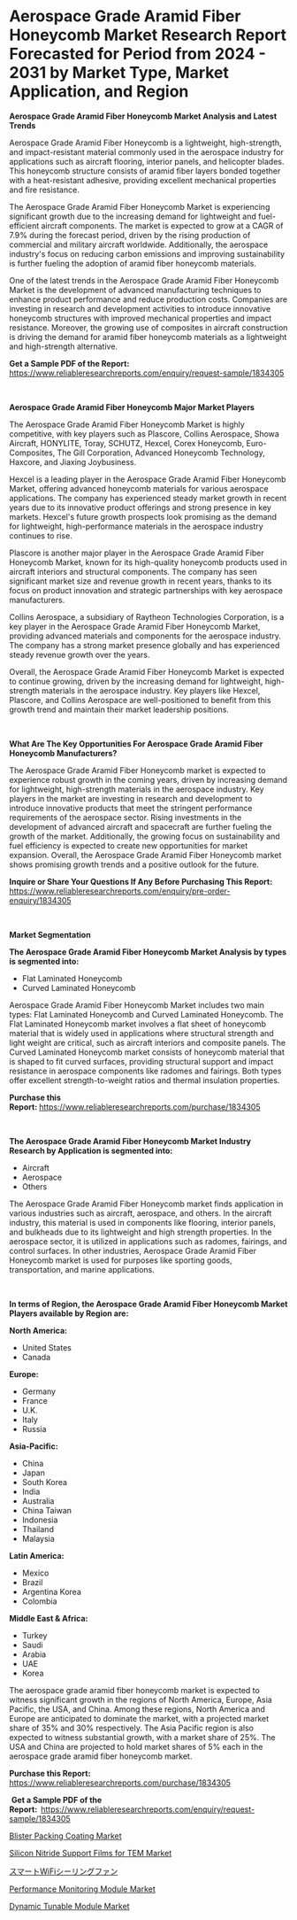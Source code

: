 <p><h1>Aerospace Grade Aramid Fiber Honeycomb Market Research Report Forecasted for Period from 2024 -  2031 by Market Type, Market Application, and Region</h1></p><p><strong>Aerospace Grade Aramid Fiber Honeycomb Market Analysis and Latest Trends</strong></p>
<p><p>Aerospace Grade Aramid Fiber Honeycomb is a lightweight, high-strength, and impact-resistant material commonly used in the aerospace industry for applications such as aircraft flooring, interior panels, and helicopter blades. This honeycomb structure consists of aramid fiber layers bonded together with a heat-resistant adhesive, providing excellent mechanical properties and fire resistance.</p><p>The Aerospace Grade Aramid Fiber Honeycomb Market is experiencing significant growth due to the increasing demand for lightweight and fuel-efficient aircraft components. The market is expected to grow at a CAGR of 7.9% during the forecast period, driven by the rising production of commercial and military aircraft worldwide. Additionally, the aerospace industry's focus on reducing carbon emissions and improving sustainability is further fueling the adoption of aramid fiber honeycomb materials.</p><p>One of the latest trends in the Aerospace Grade Aramid Fiber Honeycomb Market is the development of advanced manufacturing techniques to enhance product performance and reduce production costs. Companies are investing in research and development activities to introduce innovative honeycomb structures with improved mechanical properties and impact resistance. Moreover, the growing use of composites in aircraft construction is driving the demand for aramid fiber honeycomb materials as a lightweight and high-strength alternative.</p></p>
<p><strong>Get a Sample PDF of the Report:&nbsp;</strong> <a href="https://www.reliableresearchreports.com/enquiry/request-sample/1834305">https://www.reliableresearchreports.com/enquiry/request-sample/1834305</a></p>
<p>&nbsp;</p>
<p><strong>Aerospace Grade Aramid Fiber Honeycomb Major Market Players</strong></p>
<p><p>The Aerospace Grade Aramid Fiber Honeycomb Market is highly competitive, with key players such as Plascore, Collins Aerospace, Showa Aircraft, HONYLITE, Toray, SCHUTZ, Hexcel, Corex Honeycomb, Euro-Composites, The Gill Corporation, Advanced Honeycomb Technology, Haxcore, and Jiaxing Joybusiness.</p><p>Hexcel is a leading player in the Aerospace Grade Aramid Fiber Honeycomb Market, offering advanced honeycomb materials for various aerospace applications. The company has experienced steady market growth in recent years due to its innovative product offerings and strong presence in key markets. Hexcel's future growth prospects look promising as the demand for lightweight, high-performance materials in the aerospace industry continues to rise.</p><p>Plascore is another major player in the Aerospace Grade Aramid Fiber Honeycomb Market, known for its high-quality honeycomb products used in aircraft interiors and structural components. The company has seen significant market size and revenue growth in recent years, thanks to its focus on product innovation and strategic partnerships with key aerospace manufacturers.</p><p>Collins Aerospace, a subsidiary of Raytheon Technologies Corporation, is a key player in the Aerospace Grade Aramid Fiber Honeycomb Market, providing advanced materials and components for the aerospace industry. The company has a strong market presence globally and has experienced steady revenue growth over the years.</p><p>Overall, the Aerospace Grade Aramid Fiber Honeycomb Market is expected to continue growing, driven by the increasing demand for lightweight, high-strength materials in the aerospace industry. Key players like Hexcel, Plascore, and Collins Aerospace are well-positioned to benefit from this growth trend and maintain their market leadership positions.</p></p>
<p>&nbsp;</p>
<p><strong>What Are The Key Opportunities For Aerospace Grade Aramid Fiber Honeycomb Manufacturers?</strong></p>
<p><p>The Aerospace Grade Aramid Fiber Honeycomb market is expected to experience robust growth in the coming years, driven by increasing demand for lightweight, high-strength materials in the aerospace industry. Key players in the market are investing in research and development to introduce innovative products that meet the stringent performance requirements of the aerospace sector. Rising investments in the development of advanced aircraft and spacecraft are further fueling the growth of the market. Additionally, the growing focus on sustainability and fuel efficiency is expected to create new opportunities for market expansion. Overall, the Aerospace Grade Aramid Fiber Honeycomb market shows promising growth trends and a positive outlook for the future.</p></p>
<p><strong>Inquire or Share Your Questions If Any Before Purchasing This Report:</strong> <a href="https://www.reliableresearchreports.com/enquiry/pre-order-enquiry/1834305">https://www.reliableresearchreports.com/enquiry/pre-order-enquiry/1834305</a></p>
<p>&nbsp;</p>
<p><strong>Market Segmentation</strong></p>
<p><strong>The Aerospace Grade Aramid Fiber Honeycomb Market Analysis by types is segmented into:</strong></p>
<p><ul><li>Flat Laminated Honeycomb</li><li>Curved Laminated Honeycomb</li></ul></p>
<p><p>Aerospace Grade Aramid Fiber Honeycomb Market includes two main types: Flat Laminated Honeycomb and Curved Laminated Honeycomb. The Flat Laminated Honeycomb market involves a flat sheet of honeycomb material that is widely used in applications where structural strength and light weight are critical, such as aircraft interiors and composite panels. The Curved Laminated Honeycomb market consists of honeycomb material that is shaped to fit curved surfaces, providing structural support and impact resistance in aerospace components like radomes and fairings. Both types offer excellent strength-to-weight ratios and thermal insulation properties.</p></p>
<p><strong>Purchase this Report:&nbsp;</strong><a href="https://www.reliableresearchreports.com/purchase/1834305">https://www.reliableresearchreports.com/purchase/1834305</a></p>
<p>&nbsp;</p>
<p><strong>The Aerospace Grade Aramid Fiber Honeycomb Market Industry Research by Application is segmented into:</strong></p>
<p><ul><li>Aircraft</li><li>Aerospace</li><li>Others</li></ul></p>
<p><p>The Aerospace Grade Aramid Fiber Honeycomb market finds application in various industries such as aircraft, aerospace, and others. In the aircraft industry, this material is used in components like flooring, interior panels, and bulkheads due to its lightweight and high strength properties. In the aerospace sector, it is utilized in applications such as radomes, fairings, and control surfaces. In other industries, Aerospace Grade Aramid Fiber Honeycomb market is used for purposes like sporting goods, transportation, and marine applications.</p></p>
<p>&nbsp;</p>
<p><strong>In terms of Region, the Aerospace Grade Aramid Fiber Honeycomb Market Players available by Region are:</strong></p>
<p>
    <p> <strong> North America: </strong>
        <ul>
            <li>United States</li>
            <li>Canada</li>
        </ul>
        </p> 
    <p> <strong> Europe: </strong>
        <ul>
            <li>Germany</li>
            <li>France</li>
            <li>U.K.</li>
            <li>Italy</li>
            <li>Russia</li>
        </ul>
        </p> 
    <p> <strong> Asia-Pacific: </strong>
        <ul>
            <li>China</li>
            <li>Japan</li>
            <li>South Korea</li>
            <li>India</li>
            <li>Australia</li>
            <li>China Taiwan</li>
            <li>Indonesia</li>
            <li>Thailand</li>
            <li>Malaysia</li>
        </ul>
        </p> 
    <p> <strong> Latin America: </strong>
        <ul>
            <li>Mexico</li>
            <li>Brazil</li>
            <li>Argentina Korea</li>
            <li>Colombia</li>
        </ul>
        </p> 
    <p> <strong> Middle East & Africa: </strong>
        <ul>
            <li>Turkey</li>
            <li>Saudi</li>
            <li>Arabia</li>
            <li>UAE</li>
            <li>Korea</li>
        </ul>
    </p>
    </p>
<p><p>The aerospace grade aramid fiber honeycomb market is expected to witness significant growth in the regions of North America, Europe, Asia Pacific, the USA, and China. Among these regions, North America and Europe are anticipated to dominate the market, with a projected market share of 35% and 30% respectively. The Asia Pacific region is also expected to witness substantial growth, with a market share of 25%. The USA and China are projected to hold market shares of 5% each in the aerospace grade aramid fiber honeycomb market.</p></p>
<p><strong>Purchase this Report: </strong><a href="https://www.reliableresearchreports.com/purchase/1834305">https://www.reliableresearchreports.com/purchase/1834305</a></p>
<p>&nbsp;<strong>Get a Sample PDF of the Report:&nbsp;&nbsp;</strong><a href="https://www.reliableresearchreports.com/enquiry/request-sample/1834305">https://www.reliableresearchreports.com/enquiry/request-sample/1834305</a></p>
<p><strong></strong></p>
<p><p><a href="https://github.com/guneycigdem35/Market-Research-Report-List-2/blob/main/blister-packing-coating-market.md">Blister Packing Coating Market</a></p><p><a href="https://github.com/biheemgalvinlouises6hokrh3h/Market-Research-Report-List-1/blob/main/silicon-nitride-support-films-for-tem-market.md">Silicon Nitride Support Films for TEM Market</a></p><p><a href="https://github.com/ihabdkwlxs948/Market-Research-Report-List-1/blob/main/67177071387.md">スマートWiFiシーリングファン</a></p><p><a href="https://issuu.com/reportprime-2/docs/performance-monitoring-module-market-size-2030.ppt">Performance Monitoring Module Market</a></p><p><a href="https://issuu.com/reportprime-2/docs/dynamic-tunable-module-market-size-2030.pptx">Dynamic Tunable Module Market</a></p></p>
